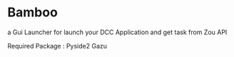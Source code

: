 # Bamboo
 a Gui Launcher for launch your DCC Application and get task from Zou API
 
 
 Required Package : Pyside2 Gazu
